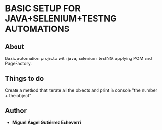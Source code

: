 # BASIC SETUP FOR JAVA+SELENIUM+TESTNG AUTOMATIONS

## About
Basic automation projecto with java, selenium, testNG, applying POM and PageFactory.    

## Things to do
Create a method that iterate all the objects and print in console "the number + the object"

## Author
* **Miguel Ángel Gutiérrez Echeverri** 
